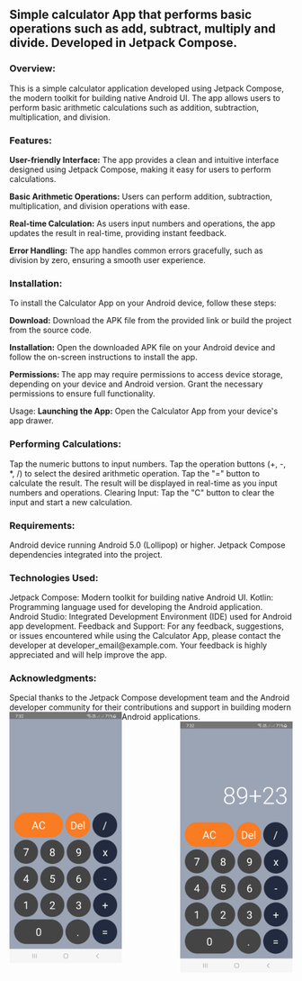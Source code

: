 <h2>Simple calculator App that performs basic operations such as add, subtract, multiply and divide. Developed in Jetpack Compose.</h2>

<h3>Overview:</h3>
This is a simple calculator application developed using Jetpack Compose, the modern toolkit for building native Android UI. The app allows users to perform basic arithmetic calculations such as addition, subtraction, multiplication, and division.

<h3>Features:</h3>
<b>User-friendly Interface:</b> The app provides a clean and intuitive interface designed using Jetpack Compose, making it easy for users to perform calculations.

<b>Basic Arithmetic Operations:</b> Users can perform addition, subtraction, multiplication, and division operations with ease.

<b>Real-time Calculation:</b> As users input numbers and operations, the app updates the result in real-time, providing instant feedback.

<b>Error Handling:</b> The app handles common errors gracefully, such as division by zero, ensuring a smooth user experience.

<h3>Installation:</h3>
To install the Calculator App on your Android device, follow these steps:

<b>Download:</b> Download the APK file from the provided link or build the project from the source code.

<b>Installation:</b> Open the downloaded APK file on your Android device and follow the on-screen instructions to install the app.

<b>Permissions: </b>The app may require permissions to access device storage, depending on your device and Android version. Grant the necessary permissions to ensure full functionality.

Usage:
<b>Launching the App:</b> Open the Calculator App from your device's app drawer.

<h3>Performing Calculations:</h3>

Tap the numeric buttons to input numbers.
Tap the operation buttons (+, -, *, /) to select the desired arithmetic operation.
Tap the "=" button to calculate the result.
The result will be displayed in real-time as you input numbers and operations.
Clearing Input: Tap the "C" button to clear the input and start a new calculation.

<h3>Requirements:</h3>
Android device running Android 5.0 (Lollipop) or higher.
Jetpack Compose dependencies integrated into the project.
<h3>Technologies Used:</h3>
Jetpack Compose: Modern toolkit for building native Android UI.
Kotlin: Programming language used for developing the Android application.
Android Studio: Integrated Development Environment (IDE) used for Android app development.
Feedback and Support:
For any feedback, suggestions, or issues encountered while using the Calculator App, please contact the developer at developer_email@example.com. Your feedback is highly appreciated and will help improve the app.

<h3>Acknowledgments:</h3>
Special thanks to the Jetpack Compose development team and the Android developer community for their contributions and support in building modern Android applications.
<img align="left" alt="Coding" width="200" src="https://github.com/Akash05-kr/Calculator/blob/master/1.png">
<img align="right" alt="Coding" width="200" src="https://github.com/Akash05-kr/Calculator/blob/master/2.png">
